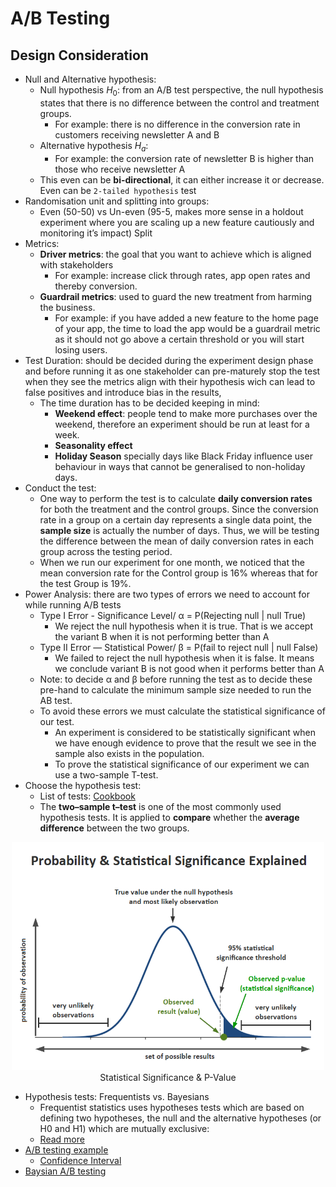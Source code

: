 # A/B Testing

## Design Consideration

- Null and Alternative hypothesis:
  - Null hypothesis $H_0$: from an A/B test perspective, the null hypothesis states that there is no difference between the control and treatment groups.
    - For example: there is no difference in the conversion rate in customers receiving newsletter A and B
  - Alternative hypothesis $H_a$:
    - For example: the conversion rate of newsletter B is higher than those who receive newsletter A
  - This even can be **bi-directional**, it can either increase it or decrease. Even can be `2-tailed hypothesis` test
- Randomisation unit and splitting into groups:
  - Even (50-50) vs Un-even (95-5, makes more sense in a holdout experiment where you are scaling up a new feature cautiously and monitoring it’s impact) Split
- Metrics:
  - **Driver metrics**: the goal that you want to achieve which is aligned with stakeholders
    - For example: increase click through rates, app open rates and thereby conversion.
  - **Guardrail metrics**: used to guard the new treatment from harming the business.
    - For example: if you have added a new feature to the home page of your app, the time to load the app would be a guardrail metric as it should not go above a certain threshold or you will start losing users.
- Test Duration: should be decided during the experiment design phase and before running it as one stakeholder can pre-maturely stop the test when they see the metrics align with their hypothesis wich can lead to false positives and introduce bias in the results,
  - The time duration has to be decided keeping in mind:
    - **Weekend effect**: people tend to make more purchases over the weekend, therefore an experiment should be run at least for a week.
    - **Seasonality effect**
    - **Holiday Season** specially days like Black Friday influence user behaviour in ways that cannot be generalised to non-holiday days.
- Conduct the test:
  - One way to perform the test is to calculate **daily conversion rates** for both the treatment and the control groups. Since the conversion rate in a group on a certain day represents a single data point, the **sample size** is actually the number of days. Thus, we will be testing the difference between the mean of daily conversion rates in each group across the testing period.
  - When we run our experiment for one month, we noticed that the mean conversion rate for the Control group is 16% whereas that for the test Group is 19%.
- Power Analysis: there are two types of errors we need to account for while running A/B tests
  - Type I Error - Significance Level/ α = P(Rejecting null | null True)
    - We reject the null hypothesis when it is true. That is we accept the variant B when it is not performing better than A
  - Type II Error — Statistical Power/ β = P(fail to reject null | null False)
    - We failed to reject the null hypothesis when it is false. It means we conclude variant B is not good when it performs better than A
  - Note: to decide α and β before running the test as to decide these pre-hand to calculate the minimum sample size needed to run the AB test.
  - To avoid these errors we must calculate the statistical significance of our test.
    - An experiment is considered to be statistically significant when we have enough evidence to prove that the result we see in the sample also exists in the population.
    - To prove the statistical significance of our experiment we can use a two-sample T-test.
- Choose the hypothesis test:
  - List of tests: [Cookbook](https://medium.com/@ibtesamahmex/the-ab-testing-cookbook-part-3-3af29b7f9fa7)
  - The **two–sample t–test** is one of the most commonly used hypothesis tests. It is applied to **compare** whether the **average difference** between the two groups.

<p align="center"><img src="../../assets/img/statistical-significance-p-value.png" width=500><br>Statistical Significance & P-Value</p>

- Hypothesis tests: Frequentists vs. Bayesians
  - Frequentist statistics uses hypotheses tests which are based on defining two hypotheses, the null and the alternative hypotheses (or H0 and H1) which are mutually exclusive:
  - [Read more](https://www.linkedin.com/pulse/hypothesis-tests-frequentists-vs-bayesians-miguel-pereira-md-phd/)
- [A/B testing example](https://github.com/renatofillinich/ab_test_guide_in_python/blob/master/AB%20testing%20with%20Python.ipynb)
  - [Confidence Interval](https://medium.com/@ibtesamahmex/confidence-intervals-and-how-to-find-them-42fe4e0900c3)
- [Baysian A/B testing](https://medium.com/@ibtesamahmex/beginners-guide-to-bayesian-ab-testing-22f40988d5e6)
